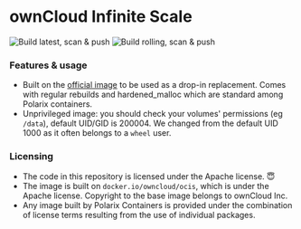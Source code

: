 # ownCloud Infinite Scale

![Build latest, scan & push](https://github.com/Polarix-Containers/owncloud-infinite-scale/actions/workflows/build-latest.yml/badge.svg)
![Build rolling, scan & push](https://github.com/Polarix-Containers/owncloud-infinite-scale/actions/workflows/build-rolling.yml/badge.svg)

### Features & usage
- Built on the [official image](https://github.com/owncloud/ocis) to be used as a drop-in replacement. Comes with regular rebuilds and hardened_malloc which are standard among Polarix containers.
- Unprivileged image: you should check your volumes' permissions (eg `/data`), default UID/GID is 200004. We changed from the default UID 1000 as it often belongs to a `wheel` user.

### Licensing
- The code in this repository is licensed under the Apache license. 😇
- The image is built on `docker.io/owncloud/ocis`, which is under the Apache license. Copyright to the base image belongs to ownCloud Inc.
- Any image built by Polarix Containers is provided under the combination of license terms resulting from the use of individual packages.
